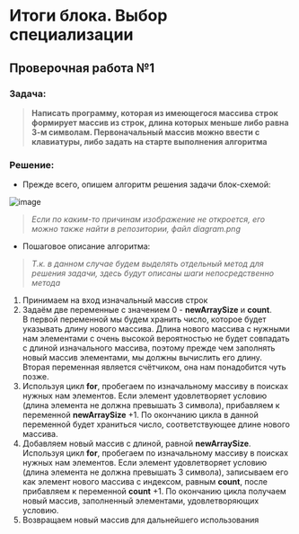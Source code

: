# Итоги блока. Выбор специализации
## Проверочная работа №1

### Задача:

>**Написать программу, которая из имеющегося массива строк формирует массив
из строк, длина которых меньше либо равна 3-м символам. Первоначальный массив можно ввести с клавиатуры, либо задать на старте выполнения алгоритма**

### Решение:
- Прежде всего, опишем алгоритм решения задачи блок-схемой:

![image](https://ibb.co/pdXvQdp)

>*Если по каким-то причинам изображение не откроется, его можно также найти в репозитории, файл diagram.png*

- Пошаговое описание алгоритма:
>*Т.к. в данном случае будем выделять отдельный метод для решения задачи, здесь будут описаны шаги непосредственно метода*
1. Принимаем на вход изначальный массив строк
2. Задаём две переменные с значением 0 - **newArraySize** и **count**.  
В первой переменной мы будем хранить число, которое будет указывать длину нового массива. Длина нового массива с нужными нам элементами с очень высокой вероятностью не будет совпадать с длиной изначального массива, поэтому прежде чем заполнять новый массив элементами, мы должны вычислить его длину.  
Вторая переменная является счётчиком, она нам понадобится чуть позже.
3. Используя цикл **for**, пробегаем по изначальному массиву в поисках нужных нам элементов. Если элемент удовлетворяет условию (длина элемента не должна превышать 3 символа), прибавляем к переменной **newArraySize** +1. По окончанию цикла в данной переменной будет храниться число, соответствующее длине нового массива.
4. Добавляем новый массив с длиной, равной **newArraySize**. Используя цикл **for**, пробегаем по изначальному массиву в поисках нужных нам элементов. Если элемент удовлетворяет условию (длина элемента не должна превышать 3 символа), записываем его как элемент нового массива с индексом, равным **count**, после прибавляем к переменной **count** +1. По окончанию цикла получаем новый массив, заполненный элементами, удовлетворяющих условию.
5. Возвращаем новый массив для дальнейшего использования


